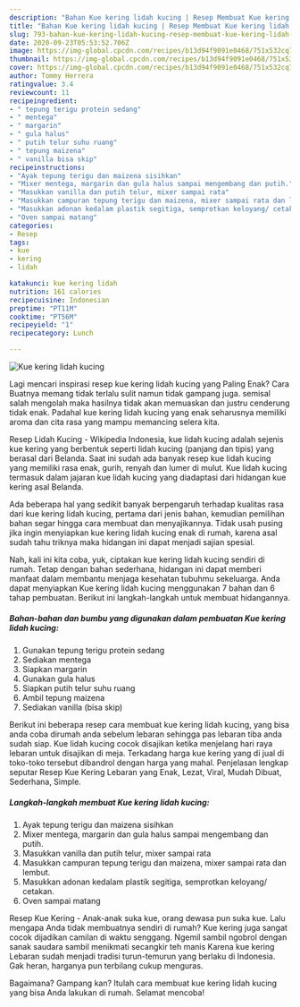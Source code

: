 ```yaml
---
description: "Bahan Kue kering lidah kucing | Resep Membuat Kue kering lidah kucing Yang Bikin Ngiler"
title: "Bahan Kue kering lidah kucing | Resep Membuat Kue kering lidah kucing Yang Bikin Ngiler"
slug: 793-bahan-kue-kering-lidah-kucing-resep-membuat-kue-kering-lidah-kucing-yang-bikin-ngiler
date: 2020-09-23T05:53:52.706Z
image: https://img-global.cpcdn.com/recipes/b13d94f9091e0468/751x532cq70/kue-kering-lidah-kucing-foto-resep-utama.jpg
thumbnail: https://img-global.cpcdn.com/recipes/b13d94f9091e0468/751x532cq70/kue-kering-lidah-kucing-foto-resep-utama.jpg
cover: https://img-global.cpcdn.com/recipes/b13d94f9091e0468/751x532cq70/kue-kering-lidah-kucing-foto-resep-utama.jpg
author: Tommy Herrera
ratingvalue: 3.4
reviewcount: 11
recipeingredient:
- " tepung terigu protein sedang"
- " mentega"
- " margarin"
- " gula halus"
- " putih telur suhu ruang"
- " tepung maizena"
- " vanilla bisa skip"
recipeinstructions:
- "Ayak tepung terigu dan maizena sisihkan"
- "Mixer mentega, margarin dan gula halus sampai mengembang dan putih."
- "Masukkan vanilla dan putih telur, mixer sampai rata"
- "Masukkan campuran tepung terigu dan maizena, mixer sampai rata dan lembut."
- "Masukkan adonan kedalam plastik segitiga, semprotkan keloyang/ cetakan."
- "Oven sampai matang"
categories:
- Resep
tags:
- kue
- kering
- lidah

katakunci: kue kering lidah 
nutrition: 161 calories
recipecuisine: Indonesian
preptime: "PT11M"
cooktime: "PT56M"
recipeyield: "1"
recipecategory: Lunch

---
```



![Kue kering lidah kucing](https://img-global.cpcdn.com/recipes/b13d94f9091e0468/751x532cq70/kue-kering-lidah-kucing-foto-resep-utama.jpg)

Lagi mencari inspirasi resep kue kering lidah kucing yang Paling Enak? Cara Buatnya memang tidak terlalu sulit namun tidak gampang juga. semisal salah mengolah maka hasilnya tidak akan memuaskan dan justru cenderung tidak enak. Padahal kue kering lidah kucing yang enak seharusnya memiliki aroma dan cita rasa yang mampu memancing selera kita.

Resep Lidah Kucing - Wikipedia Indonesia, kue lidah kucing adalah sejenis kue kering yang berbentuk seperti lidah kucing (panjang dan tipis) yang berasal dari Belanda. Saat ini sudah ada banyak resep kue lidah kucing yang memiliki rasa enak, gurih, renyah dan lumer di mulut. Kue lidah kucing termasuk dalam jajaran kue lidah kucing yang diadaptasi dari hidangan kue kering asal Belanda.

Ada beberapa hal yang sedikit banyak berpengaruh terhadap kualitas rasa dari kue kering lidah kucing, pertama dari jenis bahan, kemudian pemilihan bahan segar hingga cara membuat dan menyajikannya. Tidak usah pusing jika ingin menyiapkan kue kering lidah kucing enak di rumah, karena asal sudah tahu triknya maka hidangan ini dapat menjadi sajian spesial.


Nah, kali ini kita coba, yuk, ciptakan kue kering lidah kucing sendiri di rumah. Tetap dengan bahan sederhana, hidangan ini dapat memberi manfaat dalam membantu menjaga kesehatan tubuhmu sekeluarga. Anda dapat menyiapkan Kue kering lidah kucing menggunakan 7 bahan dan 6 tahap pembuatan. Berikut ini langkah-langkah untuk membuat hidangannya.

<!--inarticleads1-->

##### Bahan-bahan dan bumbu yang digunakan dalam pembuatan Kue kering lidah kucing:

1. Gunakan  tepung terigu protein sedang
1. Sediakan  mentega
1. Siapkan  margarin
1. Gunakan  gula halus
1. Siapkan  putih telur suhu ruang
1. Ambil  tepung maizena
1. Sediakan  vanilla (bisa skip)


Berikut ini beberapa resep cara membuat kue kering lidah kucing, yang bisa anda coba dirumah anda sebelum lebaran sehingga pas lebaran tiba anda sudah siap. Kue lidah kucing cocok disajikan ketika menjelang hari raya lebaran untuk disajikan di meja. Terkadang harga kue kering yang di jual di toko-toko tersebut dibandrol dengan harga yang mahal. Penjelasan lengkap seputar Resep Kue Kering Lebaran yang Enak, Lezat, Viral, Mudah Dibuat, Sederhana, Simple. 

<!--inarticleads2-->

##### Langkah-langkah membuat Kue kering lidah kucing:

1. Ayak tepung terigu dan maizena sisihkan
1. Mixer mentega, margarin dan gula halus sampai mengembang dan putih.
1. Masukkan vanilla dan putih telur, mixer sampai rata
1. Masukkan campuran tepung terigu dan maizena, mixer sampai rata dan lembut.
1. Masukkan adonan kedalam plastik segitiga, semprotkan keloyang/ cetakan.
1. Oven sampai matang


Resep Kue Kering - Anak-anak suka kue, orang dewasa pun suka kue. Lalu mengapa Anda tidak membuatnya sendiri di rumah? Kue kering juga sangat cocok dijadikan camilan di waktu senggang. Ngemil sambil ngobrol dengan sanak saudara sambil menikmati secangkir teh manis Karena kue kering Lebaran sudah menjadi tradisi turun-temurun yang berlaku di Indonesia. Gak heran, harganya pun terbilang cukup menguras. 

Bagaimana? Gampang kan? Itulah cara membuat kue kering lidah kucing yang bisa Anda lakukan di rumah. Selamat mencoba!
